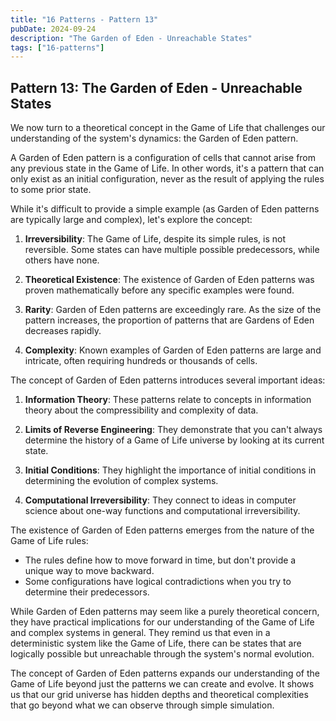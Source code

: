 ```yaml
---
title: "16 Patterns - Pattern 13"
pubDate: 2024-09-24
description: "The Garden of Eden - Unreachable States"
tags: ["16-patterns"]
---
```


## Pattern 13: The Garden of Eden - Unreachable States

We now turn to a theoretical concept in the Game of Life that challenges our understanding of the system's dynamics: the Garden of Eden pattern.

A Garden of Eden pattern is a configuration of cells that cannot arise from any previous state in the Game of Life. In other words, it's a pattern that can only exist as an initial configuration, never as the result of applying the rules to some prior state.

While it's difficult to provide a simple example (as Garden of Eden patterns are typically large and complex), let's explore the concept:

1. **Irreversibility**: The Game of Life, despite its simple rules, is not reversible. Some states can have multiple possible predecessors, while others have none.

2. **Theoretical Existence**: The existence of Garden of Eden patterns was proven mathematically before any specific examples were found.

3. **Rarity**: Garden of Eden patterns are exceedingly rare. As the size of the pattern increases, the proportion of patterns that are Gardens of Eden decreases rapidly.

4. **Complexity**: Known examples of Garden of Eden patterns are large and intricate, often requiring hundreds or thousands of cells.

The concept of Garden of Eden patterns introduces several important ideas:

1. **Information Theory**: These patterns relate to concepts in information theory about the compressibility and complexity of data.

2. **Limits of Reverse Engineering**: They demonstrate that you can't always determine the history of a Game of Life universe by looking at its current state.

3. **Initial Conditions**: They highlight the importance of initial conditions in determining the evolution of complex systems.

4. **Computational Irreversibility**: They connect to ideas in computer science about one-way functions and computational irreversibility.

The existence of Garden of Eden patterns emerges from the nature of the Game of Life rules:

- The rules define how to move forward in time, but don't provide a unique way to move backward.
- Some configurations have logical contradictions when you try to determine their predecessors.

While Garden of Eden patterns may seem like a purely theoretical concern, they have practical implications for our understanding of the Game of Life and complex systems in general. They remind us that even in a deterministic system like the Game of Life, there can be states that are logically possible but unreachable through the system's normal evolution.

The concept of Garden of Eden patterns expands our understanding of the Game of Life beyond just the patterns we can create and evolve. It shows us that our grid universe has hidden depths and theoretical complexities that go beyond what we can observe through simple simulation.